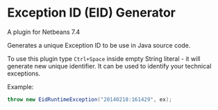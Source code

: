 Exception ID (EID) Generator
============================

A plugin for Netbeans 7.4

Generates a unique Exception ID to be use in Java source code.

To use this plugin type `Ctrl+Space` inside empty String literal - it will generate new unique identifier. It can be used to identify your technical exceptions.

Example:

```java
throw new EidRuntimeException("20140218:161429", ex);
```